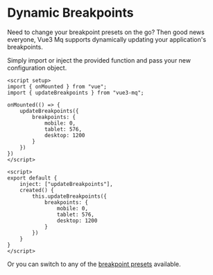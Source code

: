 # Dynamic Breakpoints

Need to change your breakpoint presets on the go? Then good news everyone, Vue3 Mq supports dynamically updating your application's breakpoints.

Simply import or inject the provided function and pass your new configuration object. 

<CodeGroup>
  <CodeGroupItem title="Composition API">
  
```vue
<script setup>
import { onMounted } from "vue";
import { updateBreakpoints } from "vue3-mq";

onMounted(() => {
    updateBreakpoints({
        breakpoints: {
            mobile: 0,
            tablet: 576,
            desktop: 1200
        }
    })
})
</script>
```

  </CodeGroupItem>


  <CodeGroupItem title="Options API" active>

```vue
<script>
export default {
    inject: ["updateBreakpoints"],
    created() {
        this.updateBreakpoints({
            breakpoints: {
                mobile: 0,
                tablet: 576,
                desktop: 1200
            }
        })   
    }
}
</script>
```

  </CodeGroupItem>
</CodeGroup>

Or you can switch to any of the [breakpoint presets](/configure/presets.md) available.